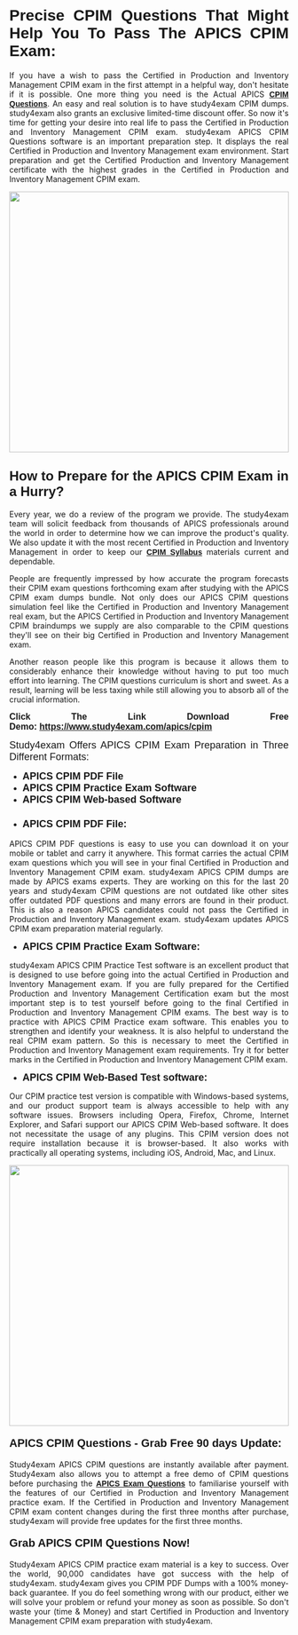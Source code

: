 <h1 style="text-align: justify;"><span style="font-family:Verdana,Geneva,sans-serif;"><strong>Precise CPIM Questions That Might Help You To Pass The APICS CPIM Exam:</strong></span></h1>

<p style="text-align: justify;">If you have a wish to pass the Certified in Production and Inventory Management CPIM exam in the first attempt in a helpful way, don't hesitate if it is possible. One more thing you need is the Actual APICS <a href="https://www.study4exam.com/apics/free-cpim-questions"><span style="font-family:Verdana,Geneva,sans-serif;"><strong>CPIM Questions</strong></span></a>. An easy and real solution is to have study4exam CPIM dumps. study4exam also grants an exclusive limited-time discount offer. So now it's time for getting your desire into real life to pass the Certified in Production and Inventory Management CPIM exam. study4exam APICS CPIM Questions software is an important preparation step. It displays the real Certified in Production and Inventory Management exam environment. Start preparation and get the Certified Production and Inventory Management certificate with the highest grades in the Certified in Production and Inventory Management CPIM exam.</p>

<p style="text-align: justify;"><a href="https://www.study4exam.com/apics/cpim"><img alt="" src="https://www.thequestionanswers.com/wp-content/uploads/2022/02/Study4Exam-Cert-Exams-Questions.webp" style="width: 100%; height: 470px;" /></a></p>

<h2 style="text-align: justify;"><span style="font-family:Verdana,Geneva,sans-serif;"><span style="font-size:24px;"><strong>How to Prepare for the APICS CPIM Exam in a Hurry?</strong></span></span></h2>

<p style="text-align: justify;">Every year, we do a review of the program we provide. The study4exam team will solicit feedback from thousands of APICS professionals around the world in order to determine how we can improve the product's quality. We also update it with the most recent Certified in Production and Inventory Management in order to keep our <a href="https://www.study4exam.com/apics/syllabus/cpim"><span style="font-family:Verdana,Geneva,sans-serif;"><strong>CPIM Syllabus</strong></span></a> materials current and dependable.</p>

<p style="text-align: justify;">People are frequently impressed by how accurate the program forecasts their CPIM exam questions forthcoming exam after studying with the APICS CPIM exam dumps bundle. Not only does our APICS CPIM questions simulation feel like the Certified in Production and Inventory Management real exam, but the APICS Certified in Production and Inventory Management CPIM braindumps we supply are also comparable to the CPIM questions they'll see on their big Certified in Production and Inventory Management exam.</p>

<p style="text-align: justify;">Another reason people like this program is because it allows them to considerably enhance their knowledge without having to put too much effort into learning. The CPIM questions curriculum is short and sweet. As a result, learning will be less taxing while still allowing you to absorb all of the crucial information.</p>

<p style="text-align: justify;"><span style="font-size:16px;"><span style="font-family:Verdana,Geneva,sans-serif;"><strong>Click The Link Download Free Demo: <a href="https://www.study4exam.com/apics/cpim">https://www.study4exam.com/apics/cpim</a></strong></span></span></p>

<p style="text-align: justify;"><span style="font-size:18px;"><span style="font-family:Tahoma,Geneva,sans-serif;">Study4exam Offers APICS CPIM Exam Preparation in Three Different Formats:</span></span></p>

<ul>
	<li style="text-align: justify;"><span style="font-size:18px;"><span style="font-family:Tahoma,Geneva,sans-serif;"><strong>APICS CPIM PDF File</strong></span></span></li>
	<li style="text-align: justify;"><span style="font-size:18px;"><span style="font-family:Tahoma,Geneva,sans-serif;"><strong>APICS CPIM Practice Exam Software</strong></span></span></li>
	<li style="text-align: justify;"><span style="font-size:18px;"><span style="font-family:Tahoma,Geneva,sans-serif;"><strong>APICS CPIM Web-based Software</strong></span></span></li>
	<li>
	<h3 style="text-align: justify;"><span style="font-family:Verdana,Geneva,sans-serif;"><strong><span style="font-size:18px;">APICS CPIM PDF File:</span></strong></span></h3>
	</li>
</ul>

<p style="text-align: justify;">APICS CPIM PDF questions is easy to use you can download it on your mobile or tablet and carry it anywhere. This format carries the actual CPIM exam questions which you will see in your final Certified in Production and Inventory Management CPIM exam. study4exam APICS CPIM dumps are made by APICS exams experts. They are working on this for the last 20 years and study4exam CPIM questions are not outdated like other sites offer outdated PDF questions and many errors are found in their product. This is also a reason APICS candidates could not pass the Certified in Production and Inventory Management exam. study4exam updates APICS CPIM exam preparation material regularly.</p>

<ul>
	<li style="text-align: justify;"><strong><span style="font-size:18px;"><span style="font-family:Verdana,Geneva,sans-serif;">APICS CPIM Practice Exam Software:</span></span></strong></li>
</ul>

<p style="text-align: justify;">study4exam APICS CPIM Practice Test software is an excellent product that is designed to use before going into the actual Certified in Production and Inventory Management exam. If you are fully prepared for the Certified Production and Inventory Management Certification exam but the most important step is to test yourself before going to the final Certified in Production and Inventory Management CPIM exams. The best way is to practice with APICS CPIM Practice exam software. This enables you to strengthen and identify your weakness. It is also helpful to understand the real CPIM exam pattern. So this is necessary to meet the Certified in Production and Inventory Management exam requirements. Try it for better marks in the Certified in Production and Inventory Management CPIM exam.</p>

<ul>
	<li style="text-align: justify;"><strong><span style="font-size:18px;"><span style="font-family:Tahoma,Geneva,sans-serif;">APICS CPIM Web-Based Test software:</span></span></strong></li>
</ul>

<p style="text-align: justify;">Our CPIM practice test version is compatible with Windows-based systems, and our product support team is always accessible to help with any software issues. Browsers including Opera, Firefox, Chrome, Internet Explorer, and Safari support our APICS CPIM Web-based software. It does not necessitate the usage of any plugins. This CPIM version does not require installation because it is browser-based. It also works with practically all operating systems, including iOS, Android, Mac, and Linux.</p>

<p style="text-align: justify;"><a href="https://www.study4exam.com/apics/cpim"><img alt="" src="https://www.thequestionanswers.com/wp-content/uploads/2022/02/Study4Exam-Cert-Exams-Questions-Discount.webp" style="width: 100%; height: 470px;" /></a></p>

<h4 style="text-align: justify;"><span style="font-family:Tahoma,Geneva,sans-serif;"><strong><span style="font-size:20px;">APICS CPIM Questions - Grab Free 90 days Update:</span></strong></span></h4>

<p style="text-align: justify;">Study4exam APICS CPIM questions are instantly available after payment. Study4exam also allows you to attempt a free demo of CPIM questions before purchasing the <a href="https://www.study4exam.com/apics-exams"><span style="font-family:Verdana,Geneva,sans-serif;"><strong>APICS Exam Questions</strong></span></a> to familiarise yourself with the features of our Certified in Production and Inventory Management practice exam. If the Certified in Production and Inventory Management CPIM exam content changes during the first three months after purchase, study4exam will provide free updates for the first three months.</p>

<h4 style="text-align: justify;"><span style="font-family:Verdana,Geneva,sans-serif;"><strong><span style="font-size:20px;">Grab APICS CPIM Questions Now!</span></strong></span></h4>

<p style="text-align: justify;">Study4exam APICS CPIM practice exam material is a key to success. Over the world, 90,000 candidates have got success with the help of study4exam. study4exam gives you CPIM PDF Dumps with a 100% money-back guarantee. If you do feel something wrong with our product, either we will solve your problem or refund your money as soon as possible. So don't waste your (time & Money) and start Certified in Production and Inventory Management CPIM exam preparation with study4exam.</p>
